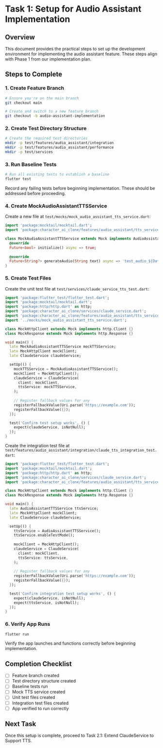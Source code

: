 # Task 1: Setup for Audio Assistant Implementation

## Overview

This document provides the practical steps to set up the development environment for implementing the audio assistant feature. These steps align with Phase 1 from our implementation plan.

## Steps to Complete

### 1. Create Feature Branch

```bash
# Ensure you're on the main branch
git checkout main

# Create and switch to a new feature branch
git checkout -b audio-assistant-implementation
```

### 2. Create Test Directory Structure

```bash
# Create the required test directories
mkdir -p test/features/audio_assistant/integration
mkdir -p test/features/audio_assistant/performance
mkdir -p test/services
```

### 3. Run Baseline Tests

```bash
# Run all existing tests to establish a baseline
flutter test
```

Record any failing tests before beginning implementation. These should be addressed before proceeding.

### 4. Create MockAudioAssistantTTSService

Create a new file at `test/mocks/mock_audio_assistant_tts_service.dart`:

```dart
import 'package:mocktail/mocktail.dart';
import 'package:character_ai_clone/features/audio_assistant/tts_service.dart';

class MockAudioAssistantTTSService extends Mock implements AudioAssistantTTSService {
  @override
  Future<bool> initialize() async => true;
  
  @override
  Future<String?> generateAudio(String text) async => 'test_audio_${DateTime.now().millisecondsSinceEpoch}.mp3';
}
```

### 5. Create Test Files

Create the unit test file at `test/services/claude_service_tts_test.dart`:

```dart
import 'package:flutter_test/flutter_test.dart';
import 'package:mocktail/mocktail.dart';
import 'package:http/http.dart' as http;
import 'package:character_ai_clone/services/claude_service.dart';
import 'package:character_ai_clone/features/audio_assistant/tts_service.dart';
import '../mocks/mock_audio_assistant_tts_service.dart';

class MockHttpClient extends Mock implements http.Client {}
class MockResponse extends Mock implements http.Response {}

void main() {
  late MockAudioAssistantTTSService mockTTSService;
  late MockHttpClient mockClient;
  late ClaudeService claudeService;

  setUp(() {
    mockTTSService = MockAudioAssistantTTSService();
    mockClient = MockHttpClient();
    claudeService = ClaudeService(
      client: mockClient,
      ttsService: mockTTSService,
    );
    
    // Register fallback values for any
    registerFallbackValue(Uri.parse('https://example.com'));
    registerFallbackValue({});
  });

  test('Confirm test setup works', () {
    expect(claudeService, isNotNull);
  });
}
```

Create the integration test file at `test/features/audio_assistant/integration/claude_tts_integration_test.dart`:

```dart
import 'package:flutter_test/flutter_test.dart';
import 'package:mocktail/mocktail.dart';
import 'package:http/http.dart' as http;
import 'package:character_ai_clone/services/claude_service.dart';
import 'package:character_ai_clone/features/audio_assistant/tts_service.dart';

class MockHttpClient extends Mock implements http.Client {}
class MockResponse extends Mock implements http.Response {}

void main() {
  late AudioAssistantTTSService ttsService;
  late MockHttpClient mockClient;
  late ClaudeService claudeService;

  setUp(() {
    ttsService = AudioAssistantTTSService();
    ttsService.enableTestMode();
    
    mockClient = MockHttpClient();
    claudeService = ClaudeService(
      client: mockClient,
      ttsService: ttsService,
    );
    
    // Register fallback values for any
    registerFallbackValue(Uri.parse('https://example.com'));
    registerFallbackValue({});
  });

  test('Confirm integration test setup works', () {
    expect(claudeService, isNotNull);
    expect(ttsService, isNotNull);
  });
}
```

### 6. Verify App Runs

```bash
flutter run
```

Verify the app launches and functions correctly before beginning implementation.

## Completion Checklist

- [ ] Feature branch created
- [ ] Test directory structure created
- [ ] Baseline tests run
- [ ] Mock TTS service created
- [ ] Unit test files created
- [ ] Integration test files created
- [ ] App verified to run correctly

## Next Task

Once this setup is complete, proceed to Task 2.1: Extend ClaudeService to Support TTS. 
